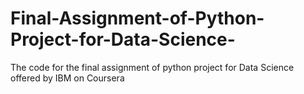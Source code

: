# Final-Assignment-of-Python-Project-for-Data-Science-
The code for the final assignment of python project for Data Science offered by IBM on Coursera
